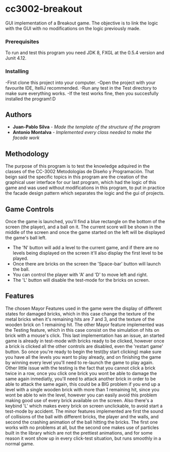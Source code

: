 # cc3002-breakout
GUI implementation of a Breakout game. The objective is to link the logic with the GUI with no modifications on the logic previously made.

### Prerequisites
To run and test this program you need JDK 8, FXGL at the 0.5.4 version and Junit 4.12.

### Installing
-First clone this project into your computer.
-Open the project with your favourite IDE, ItelliJ recommended.
-Run any test in the Test directory to make sure everything works.
-If the test works fine, then you succesfully installed the program!:D

## Authors
* **Juan-Pablo Silva** - *Made the template of the structure of the program*
* **Antonio Montalva** - *Implemented every class needed to make the facade work*

## Methodology
The purpose of this program is to test the knowledge adquired in the classes of the CC-3002 Metodologías de
Diseño y Programación. That beign said the specific topics in this program are the creation of the graphical user interface for our last program, which had the logic of this game and was used without modifications in this program, to put in practice the facade design pattern which separates the logic and the gui of projects.

## Game Controls
Once the game is launched, you'll find a blue rectangle on the bottom of the screen (the player), and a ball on it. The current score will be shown in the middle of the screen and once the game started on the left will be displayed the game's ball left.
- The 'N' button will add a level to the current game, and if there are no levels being displayed on the screen it'll also display the first level to be played.
- Once there are bricks on the screen the 'Space-bar' button will launch the ball.
- You can control the player with 'A' and 'D' to move left and right.
- The 'L' button will disable the test-mode for the bricks on screen.

## Features
The chosen Mayor Features used in the game were the display of different states for damaged bricks, which in this case change the texture of the metal bricks when it's remaining hits are 7 and 3, and the texture of the wooden brick on 1 remaining hit. The other Mayor feature implemented was the Testing feature, which in this case consist on the simulation of hits on brick with a mouse's click. This last implementation has an issue, an started game is already in test-mode with bricks ready to be clicked, however once a brick is clicked all the other controls are disabled, even the 'restart game' button. So once you're ready to begin the test(by start clicking) make sure you have all the levels you want to play already, and on finishing the game by winning every level you'll need to re-launch the game to play again. Other little issue with the testing is the fact that you cannot click a brick twice in a row, once you click one brick you wont be able to damage the same again inmediatly, you'll need to attack another brick in order to be able to attack the same again, this could be a BIG problem if you end up a level with a single wooden brick with more than 1 remaining hit, since you wont be able to win the level, however you can easily avoid this problem making good use of every brick available on the screen. Also there's a keybind 'L' which makes every brick on screen unclickable, to avoid start a test-mode by accident.
The minor features implemented are first the sound of collisions of the ball with different bricks, the player and the walls, and second the crashing animation of the ball hitting the bricks. The first one works with no problems at all, but the second one makes use of particles built in the library which are not the prettiest animations, and for some reason it wont show up in every click-test situation, but runs smoothly in a normal game.
